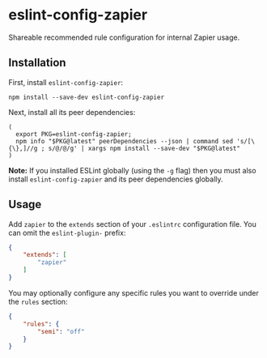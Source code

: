 # eslint-config-zapier

Shareable recommended rule configuration for internal Zapier usage.

## Installation

First, install `eslint-config-zapier`:

```
npm install --save-dev eslint-config-zapier
```

Next, install all its peer dependencies:

```
(
  export PKG=eslint-config-zapier;
  npm info "$PKG@latest" peerDependencies --json | command sed 's/[\{\},]//g ; s/@/@/g' | xargs npm install --save-dev "$PKG@latest"
)
```

**Note:** If you installed ESLint globally (using the `-g` flag) then you must also install `eslint-config-zapier` and its peer dependencies globally.

## Usage

Add `zapier` to the `extends` section of your `.eslintrc` configuration file. You can omit the `eslint-plugin-` prefix:

```json
{
    "extends": [
        "zapier"
    ]
}
```

You may optionally configure any specific rules you want to override under the `rules` section:

```json
{
    "rules": {
        "semi": "off"
    }
}
```
